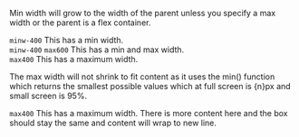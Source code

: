 


Min width will grow to the width of the parent unless you specify a max width or the parent is a flex container.

<div class="bx minw-400">
    <code>minw-400</code> This has a min width.
</div>

<div class="bx minw-400 maxw-600">
    <code>minw-400</code> <code>max600</code> This has a min and max width.
</div>

<div class="bx maxw-400">
    <code>max400</code> This has a maximum width.
</div>

The max width will not shrink to fit content as it uses the min() function which returns the smallest possible values which at full screen is {n}px and small screen is 95%.

<div class="bx maxw-400">
    <code>max400</code> This has a maximum width. There is more content here and the box should stay the same and content will wrap to new line.
</div>
